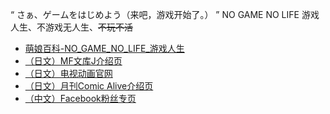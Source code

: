 “  さぁ、ゲームをはじめよう（来吧，游戏开始了。）  ”
NO GAME NO LIFE 游戏人生、不游戏无人生、~~不玩不活~~
- [萌娘百科-NO_GAME_NO_LIFE_游戏人生](https://zh.moegirl.org.cn/NO_GAME_NO_LIFE_%E6%B8%B8%E6%88%8F%E4%BA%BA%E7%94%9F)
- [（日文）MF文库J介绍页](http://www.mediafactory.co.jp/bunkoj/book_detail/848)
- [（日文）电视动画官网](http://ngnl.jp/)
- [（日文）月刊Comic Alive介绍页](http://www.mediafactory.co.jp/comic-alive/comics.php?MENU=detail&id=32859)
- [（中文）Facebook粉丝专页](https://www.facebook.com/pages/No-Game-No-Life-%E9%81%8A%E6%88%B2%E4%BA%BA%E7%94%9F/1493619004192935)
